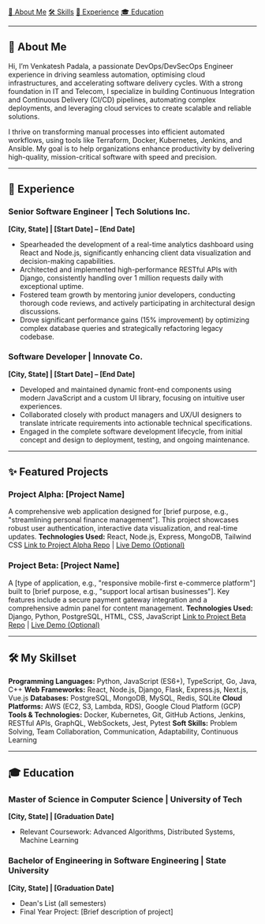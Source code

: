 
[👋 About Me](#about-me) [🛠️ Skills](#skills) [💼 Experience](#experience)  [🎓 Education](#education)

---

## <a name="about-me"></a>👋 About Me

Hi, I’m Venkatesh Padala, a passionate DevOps/DevSecOps Engineer experience in driving seamless automation, optimising cloud infrastructures, and accelerating software delivery cycles. With a strong foundation in IT and Telecom, I specialize in building Continuous Integration and Continuous Delivery (CI/CD) pipelines, automating complex deployments, and leveraging cloud services to create scalable and reliable solutions.

I thrive on transforming manual processes into efficient automated workflows, using tools like Terraform, Docker, Kubernetes, Jenkins, and Ansible. My goal is to help organizations enhance productivity by delivering high-quality, mission-critical software with speed and precision.

---

## <a name="experience"></a>💼 Experience

### Senior Software Engineer | Tech Solutions Inc.
**[City, State] | [Start Date] – [End Date]**
* Spearheaded the development of a real-time analytics dashboard using React and Node.js, significantly enhancing client data visualization and decision-making capabilities.
* Architected and implemented high-performance RESTful APIs with Django, consistently handling over 1 million requests daily with exceptional uptime.
* Fostered team growth by mentoring junior developers, conducting thorough code reviews, and actively participating in architectural design discussions.
* Drove significant performance gains (15% improvement) by optimizing complex database queries and strategically refactoring legacy codebase.

### Software Developer | Innovate Co.
**[City, State] | [Start Date] – [End Date]**
* Developed and maintained dynamic front-end components using modern JavaScript and a custom UI library, focusing on intuitive user experiences.
* Collaborated closely with product managers and UX/UI designers to translate intricate requirements into actionable technical specifications.
* Engaged in the complete software development lifecycle, from initial concept and design to deployment, testing, and ongoing maintenance.

---

## <a name="projects"></a>✨ Featured Projects

### Project Alpha: [Project Name]
A comprehensive web application designed for [brief purpose, e.g., "streamlining personal finance management"]. This project showcases robust user authentication, interactive data visualization, and real-time updates.
**Technologies Used:** React, Node.js, Express, MongoDB, Tailwind CSS
[Link to Project Alpha Repo](https://github.com/your-username/project-alpha) | [Live Demo (Optional)](https://your-project-alpha-demo.com)

### Project Beta: [Project Name]
A [type of application, e.g., "responsive mobile-first e-commerce platform"] built to [brief purpose, e.g., "support local artisan businesses"]. Key features include a secure payment gateway integration and a comprehensive admin panel for content management.
**Technologies Used:** Django, Python, PostgreSQL, HTML, CSS, JavaScript
[Link to Project Beta Repo](https://github.com/your-username/project-beta) | [Live Demo (Optional)](https://your-project-beta-demo.com)

---

## <a name="skills"></a>🛠️ My Skillset

**Programming Languages:** Python, JavaScript (ES6+), TypeScript, Go, Java, C++
**Web Frameworks:** React, Node.js, Django, Flask, Express.js, Next.js, Vue.js
**Databases:** PostgreSQL, MongoDB, MySQL, Redis, SQLite
**Cloud Platforms:** AWS (EC2, S3, Lambda, RDS), Google Cloud Platform (GCP)
**Tools & Technologies:** Docker, Kubernetes, Git, GitHub Actions, Jenkins, RESTful APIs, GraphQL, WebSockets, Jest, Pytest
**Soft Skills:** Problem Solving, Team Collaboration, Communication, Adaptability, Continuous Learning

---

## <a name="education"></a>🎓 Education

### Master of Science in Computer Science | University of Tech
**[City, State] | [Graduation Date]**
* Relevant Coursework: Advanced Algorithms, Distributed Systems, Machine Learning

### Bachelor of Engineering in Software Engineering | State University
**[City, State] | [Graduation Date]**
* Dean's List (all semesters)
* Final Year Project: [Brief description of project]
